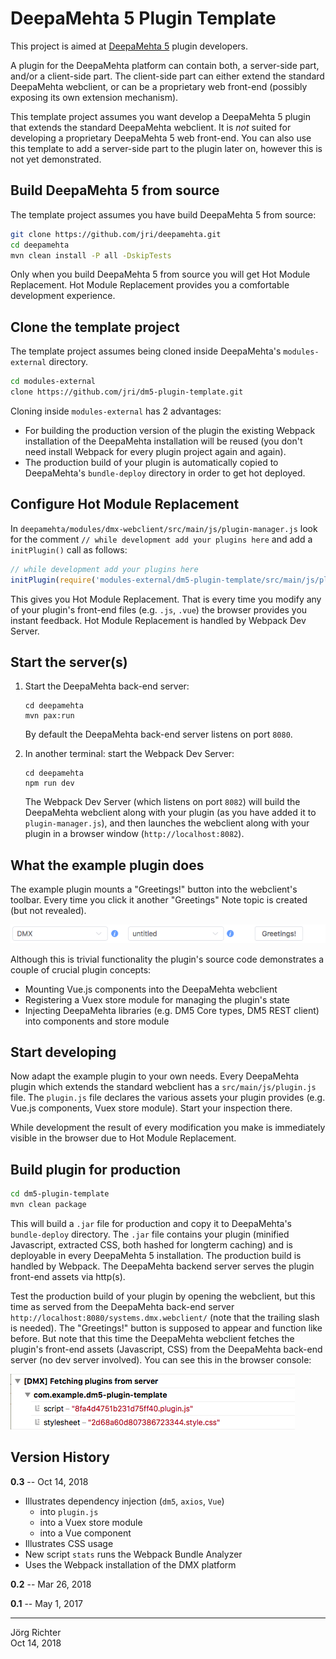 # DeepaMehta 5 Plugin Template

This project is aimed at [DeepaMehta 5](https://github.com/jri/deepamehta) plugin developers.

A plugin for the DeepaMehta platform can contain both, a server-side part, and/or a client-side part. The client-side part can either extend the standard DeepaMehta webclient, or can be a proprietary web front-end (possibly exposing its own extension mechanism).

This template project assumes you want develop a DeepaMehta 5 plugin that extends the standard DeepaMehta webclient. It is *not* suited for developing a proprietary DeepaMehta 5 web front-end. You can also use this template to add a server-side part to the plugin later on, however this is not yet demonstrated.

## Build DeepaMehta 5 from source

The template project assumes you have build DeepaMehta 5 from source:

```sh
git clone https://github.com/jri/deepamehta.git
cd deepamehta
mvn clean install -P all -DskipTests
```

Only when you build DeepaMehta 5 from source you will get Hot Module Replacement. Hot Module Replacement provides you a comfortable development experience.

## Clone the template project

The template project assumes being cloned inside DeepaMehta's `modules-external` directory.

```sh
cd modules-external
clone https://github.com/jri/dm5-plugin-template.git
```

Cloning inside `modules-external` has 2 advantages:

- For building the production version of the plugin the existing Webpack installation of the DeepaMehta installation will be reused (you don't need install Webpack for every plugin project again and again).
- The production build of your plugin is automatically copied to DeepaMehta's `bundle-deploy` directory in order to get hot deployed.

## Configure Hot Module Replacement

In `deepamehta/modules/dmx-webclient/src/main/js/plugin-manager.js` look for the comment `// while development add your plugins here` and add a `initPlugin()` call as follows:

```js
// while development add your plugins here
initPlugin(require('modules-external/dm5-plugin-template/src/main/js/plugin.js').default)
```

This gives you Hot Module Replacement. That is every time you modify any of your plugin's front-end files (e.g. `.js`, `.vue`) the browser provides you instant feedback. Hot Module Replacement is handled by Webpack Dev Server.

## Start the server(s)

1. Start the DeepaMehta back-end server:

    ```
    cd deepamehta
    mvn pax:run
    ```

    By default the DeepaMehta back-end server listens on port `8080`.

2. In another terminal: start the Webpack Dev Server:

    ```
    cd deepamehta
    npm run dev
    ```

    The Webpack Dev Server (which listens on port `8082`) will build the DeepaMehta webclient along with your plugin (as you have added it to `plugin-manager.js`), and then launches the webclient along with your plugin in a browser window (`http://localhost:8082`).

## What the example plugin does

The example plugin mounts a "Greetings!" button into the webclient's toolbar. Every time you click it another "Greetings" Note topic is created (but not revealed).

![greetings-button](img/greetings-button.png)

Although this is trivial functionality the plugin's source code demonstrates a couple of crucial plugin concepts:

* Mounting Vue.js components into the DeepaMehta webclient
* Registering a Vuex store module for managing the plugin's state
* Injecting DeepaMehta libraries (e.g. DM5 Core types, DM5 REST client) into components and store module

## Start developing

Now adapt the example plugin to your own needs. Every DeepaMehta plugin which extends the standard webclient has a `src/main/js/plugin.js` file. The `plugin.js` file declares the various assets your plugin provides (e.g. Vue.js components, Vuex store module). Start your inspection there.

While development the result of every modification you make is immediately visible in the browser due to Hot Module Replacement.

## Build plugin for production

```sh
cd dm5-plugin-template
mvn clean package
```

This will build a `.jar` file for production and copy it to DeepaMehta's `bundle-deploy` directory. The `.jar` file contains your plugin (minified Javascript, extracted CSS, both hashed for longterm caching) and is deployable in every DeepaMehta 5 installation. The production build is handled by Webpack. The DeepaMehta backend server serves the plugin front-end assets via http(s).

Test the production build of your plugin by opening the webclient, but this time as served from the DeepaMehta back-end server `http://localhost:8080/systems.dmx.webclient/` (note that the trailing slash is needed). The "Greetings!" button is supposed to appear and function like before. But note that this time the DeepaMehta webclient fetches the plugin's front-end assets (Javascript, CSS) from the DeepaMehta back-end server (no dev server involved). You can see this in the browser console:

![fetch-plugin](img/fetch-plugin.png)

## Version History

**0.3** -- Oct 14, 2018

* Illustrates dependency injection (`dm5`, `axios`, `Vue`)
    * into `plugin.js`
    * into a Vuex store module
    * into a Vue component
* Illustrates CSS usage
* New script `stats` runs the Webpack Bundle Analyzer
* Uses the Webpack installation of the DMX platform

**0.2** -- Mar 26, 2018

**0.1** -- May 1, 2017

------------
Jörg Richter  
Oct 14, 2018
